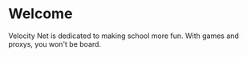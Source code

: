 # Welcome
Velocity Net is dedicated to making school more fun.
With games and proxys, you won't be board.
